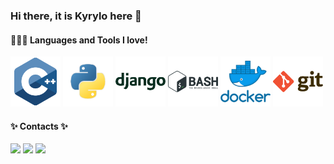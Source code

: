 ### Hi there, it is Kyrylo here 👋


 
#### 👨🏻‍💻 Languages and Tools I love!<br />
  <code><img height="80" src="https://raw.githubusercontent.com/github/explore/80688e429a7d4ef2fca1e82350fe8e3517d3494d/topics/cpp/cpp.png"></code>
  <code><img height="80" src="https://raw.githubusercontent.com/github/explore/80688e429a7d4ef2fca1e82350fe8e3517d3494d/topics/python/python.png"></code>
  <code><img height="80" src="https://raw.githubusercontent.com/github/explore/80688e429a7d4ef2fca1e82350fe8e3517d3494d/topics/django/django.png"></code>
  <code><img height="80" src="https://raw.githubusercontent.com/github/explore/80688e429a7d4ef2fca1e82350fe8e3517d3494d/topics/bash/bash.png"></code>
  <code><img height="80" src="https://raw.githubusercontent.com/github/explore/80688e429a7d4ef2fca1e82350fe8e3517d3494d/topics/docker/docker.png"></code>
  <code><img height="80" src="https://raw.githubusercontent.com/github/explore/80688e429a7d4ef2fca1e82350fe8e3517d3494d/topics/git/git.png"></code>
 

#### ✨ Contacts ✨ <br />

<code><a href="https://www.linkedin.com/in/kyrylo-kalinichenko/"><img height="40" src="https://img.shields.io/badge/linkedin-%230077B5.svg?style=for-the-badge&logo=linkedin&logoColor=white"></a></code>
<code><img height="40" src="https://img.shields.io/badge/Gmail-D14836?style=for-the-badge&logo=gmail&logoColor=white"></code>
<code><a href="https://www.hackerrank.com/kirillstomper"><img height="40" src="https://img.shields.io/badge/-Hackerrank-2EC866?style=for-the-badge&logo=HackerRank&logoColor=white"></a></code>

<!--
**KyryloKalinichenko/KyryloKalinichenko** is a ✨ _special_ ✨ repository because its `README.md` (this file) appears on your GitHub profile.

Here are some ideas to get you started:


- 🤔 I’m looking for help with ...
- 💬 Ask me about ...
- 📫 How to reach me: ...
- 😄 Pronouns: ...
- ⚡ Fun fact: ...
-->
